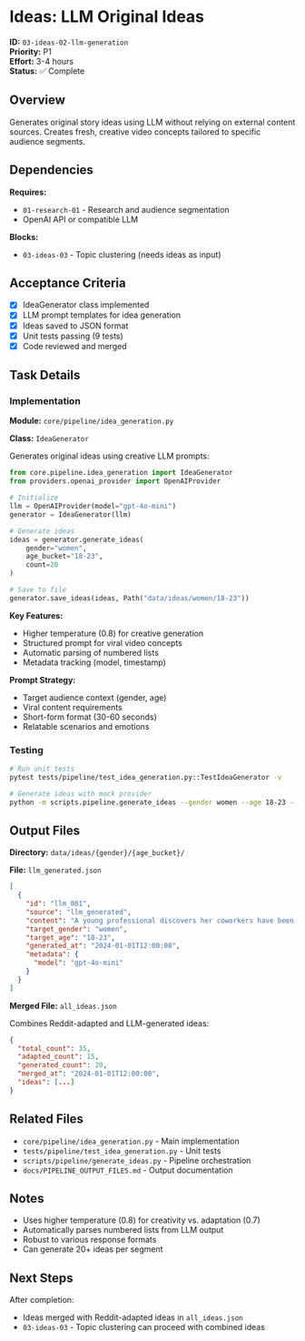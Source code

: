 # Ideas: LLM Original Ideas

**ID:** `03-ideas-02-llm-generation`  
**Priority:** P1  
**Effort:** 3-4 hours  
**Status:** ✅ Complete

## Overview

Generates original story ideas using LLM without relying on external content sources. Creates fresh, creative video concepts tailored to specific audience segments.

## Dependencies

**Requires:**
- `01-research-01` - Research and audience segmentation
- OpenAI API or compatible LLM

**Blocks:**
- `03-ideas-03` - Topic clustering (needs ideas as input)

## Acceptance Criteria

- [x] IdeaGenerator class implemented
- [x] LLM prompt templates for idea generation
- [x] Ideas saved to JSON format
- [x] Unit tests passing (9 tests)
- [x] Code reviewed and merged

## Task Details

### Implementation

**Module:** `core/pipeline/idea_generation.py`

**Class:** `IdeaGenerator`

Generates original ideas using creative LLM prompts:

```python
from core.pipeline.idea_generation import IdeaGenerator
from providers.openai_provider import OpenAIProvider

# Initialize
llm = OpenAIProvider(model="gpt-4o-mini")
generator = IdeaGenerator(llm)

# Generate ideas
ideas = generator.generate_ideas(
    gender="women",
    age_bucket="18-23",
    count=20
)

# Save to file
generator.save_ideas(ideas, Path("data/ideas/women/18-23"))
```

**Key Features:**
- Higher temperature (0.8) for creative generation
- Structured prompt for viral video concepts
- Automatic parsing of numbered lists
- Metadata tracking (model, timestamp)

**Prompt Strategy:**
- Target audience context (gender, age)
- Viral content requirements
- Short-form format (30-60 seconds)
- Relatable scenarios and emotions

### Testing

```bash
# Run unit tests
pytest tests/pipeline/test_idea_generation.py::TestIdeaGenerator -v

# Generate ideas with mock provider
python -m scripts.pipeline.generate_ideas --gender women --age 18-23 --mock --ideas-count 20
```

## Output Files

**Directory:** `data/ideas/{gender}/{age_bucket}/`

**File:** `llm_generated.json`

```json
[
  {
    "id": "llm_001",
    "source": "llm_generated",
    "content": "A young professional discovers her coworkers have been secretly helping her succeed...",
    "target_gender": "women",
    "target_age": "18-23",
    "generated_at": "2024-01-01T12:00:00",
    "metadata": {
      "model": "gpt-4o-mini"
    }
  }
]
```

**Merged File:** `all_ideas.json`

Combines Reddit-adapted and LLM-generated ideas:

```json
{
  "total_count": 35,
  "adapted_count": 15,
  "generated_count": 20,
  "merged_at": "2024-01-01T12:00:00",
  "ideas": [...]
}
```

## Related Files

- `core/pipeline/idea_generation.py` - Main implementation
- `tests/pipeline/test_idea_generation.py` - Unit tests
- `scripts/pipeline/generate_ideas.py` - Pipeline orchestration
- `docs/PIPELINE_OUTPUT_FILES.md` - Output documentation

## Notes

- Uses higher temperature (0.8) for creativity vs. adaptation (0.7)
- Automatically parses numbered lists from LLM output
- Robust to various response formats
- Can generate 20+ ideas per segment

## Next Steps

After completion:
- Ideas merged with Reddit-adapted ideas in `all_ideas.json`
- `03-ideas-03` - Topic clustering can proceed with combined ideas
